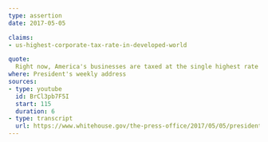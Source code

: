 ```yaml
---
type: assertion
date: 2017-05-05

claims:
- us-highest-corporate-tax-rate-in-developed-world

quote:
  Right now, America's businesses are taxed at the single highest rate in the developed world.
where: President's weekly address
sources:
- type: youtube
  id: BrCl3pb7F5I
  start: 115
  duration: 6
- type: transcript
  url: https://www.whitehouse.gov/the-press-office/2017/05/05/president-donald-j-trumps-weekly-address
---
```

